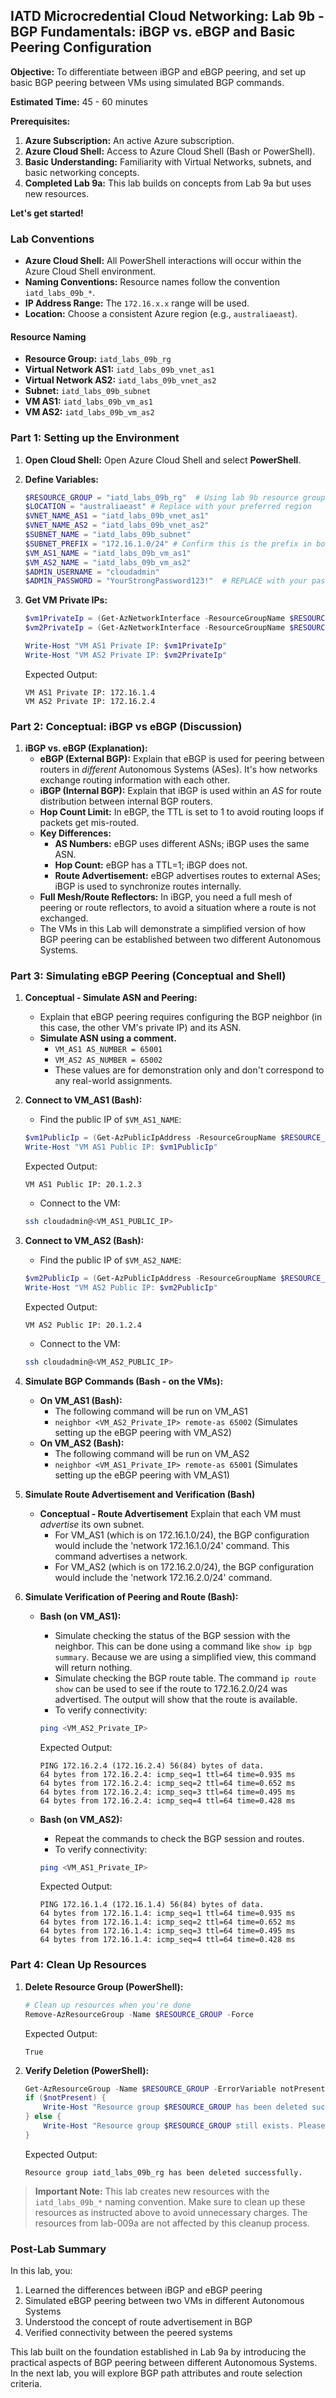 ## IATD Microcredential Cloud Networking: Lab 9b - BGP Fundamentals: iBGP vs. eBGP and Basic Peering Configuration

**Objective:** To differentiate between iBGP and eBGP peering, and set up basic BGP peering between VMs using simulated BGP commands.

**Estimated Time:** 45 - 60 minutes

**Prerequisites:**

1. **Azure Subscription:** An active Azure subscription.
2. **Azure Cloud Shell:** Access to Azure Cloud Shell (Bash or PowerShell).
3. **Basic Understanding:** Familiarity with Virtual Networks, subnets, and basic networking concepts.
4. **Completed Lab 9a:** This lab builds on concepts from Lab 9a but uses new resources.

**Let's get started!**

### Lab Conventions

* **Azure Cloud Shell:** All PowerShell interactions will occur within the Azure Cloud Shell environment.
* **Naming Conventions:** Resource names follow the convention `iatd_labs_09b_*`.
* **IP Address Range:** The `172.16.x.x` range will be used.
* **Location:** Choose a consistent Azure region (e.g., `australiaeast`).

#### Resource Naming

* **Resource Group:** `iatd_labs_09b_rg`
* **Virtual Network AS1:** `iatd_labs_09b_vnet_as1`
* **Virtual Network AS2:** `iatd_labs_09b_vnet_as2`
* **Subnet:** `iatd_labs_09b_subnet`
* **VM AS1:** `iatd_labs_09b_vm_as1`
* **VM AS2:** `iatd_labs_09b_vm_as2`

### Part 1: Setting up the Environment 

1. **Open Cloud Shell:** Open Azure Cloud Shell and select **PowerShell**.

2. **Define Variables:**

   ```powershell
   $RESOURCE_GROUP = "iatd_labs_09b_rg"  # Using lab 9b resource group
   $LOCATION = "australiaeast" # Replace with your preferred region
   $VNET_NAME_AS1 = "iatd_labs_09b_vnet_as1"
   $VNET_NAME_AS2 = "iatd_labs_09b_vnet_as2"
   $SUBNET_NAME = "iatd_labs_09b_subnet"
   $SUBNET_PREFIX = "172.16.1.0/24" # Confirm this is the prefix in both VNets
   $VM_AS1_NAME = "iatd_labs_09b_vm_as1"
   $VM_AS2_NAME = "iatd_labs_09b_vm_as2"
   $ADMIN_USERNAME = "cloudadmin"
   $ADMIN_PASSWORD = "YourStrongPassword123!"  # REPLACE with your password
   ```

3. **Get VM Private IPs:**

   ```powershell
   $vm1PrivateIp = (Get-AzNetworkInterface -ResourceGroupName $RESOURCE_GROUP | Where-Object {$_.Name -like "*$VM_AS1_NAME*"}).IpConfigurations[0].PrivateIpAddress
   $vm2PrivateIp = (Get-AzNetworkInterface -ResourceGroupName $RESOURCE_GROUP | Where-Object {$_.Name -like "*$VM_AS2_NAME*"}).IpConfigurations[0].PrivateIpAddress
   
   Write-Host "VM AS1 Private IP: $vm1PrivateIp"
   Write-Host "VM AS2 Private IP: $vm2PrivateIp"
   ```

   Expected Output:
   ```
   VM AS1 Private IP: 172.16.1.4
   VM AS2 Private IP: 172.16.2.4
   ```

### Part 2: Conceptual: iBGP vs eBGP (Discussion)

1. **iBGP vs. eBGP (Explanation):**
   * **eBGP (External BGP):** Explain that eBGP is used for peering between routers in *different* Autonomous Systems (ASes). It's how networks exchange routing information with each other.
   * **iBGP (Internal BGP):** Explain that iBGP is used within an *AS* for route distribution between internal BGP routers.
   * **Hop Count Limit:** In eBGP, the TTL is set to 1 to avoid routing loops if packets get mis-routed.
   * **Key Differences:**
     * **AS Numbers:** eBGP uses different ASNs; iBGP uses the same ASN.
     * **Hop Count:** eBGP has a TTL=1; iBGP does not.
     * **Route Advertisement:** eBGP advertises routes to external ASes; iBGP is used to synchronize routes internally.
   * **Full Mesh/Route Reflectors:** In iBGP, you need a full mesh of peering or route reflectors, to avoid a situation where a route is not exchanged.
   * The VMs in this Lab will demonstrate a simplified version of how BGP peering can be established between two different Autonomous Systems.

### Part 3: Simulating eBGP Peering (Conceptual and Shell)

1. **Conceptual - Simulate ASN and Peering:**
   * Explain that eBGP peering requires configuring the BGP neighbor (in this case, the other VM's private IP) and its ASN.
   * **Simulate ASN using a comment.**
     * `VM_AS1 AS_NUMBER = 65001`
     * `VM_AS2 AS_NUMBER = 65002`
     * These values are for demonstration only and don't correspond to any real-world assignments.

2. **Connect to VM_AS1 (Bash):**
   * Find the public IP of `$VM_AS1_NAME`:
   
   ```powershell
   $vm1PublicIp = (Get-AzPublicIpAddress -ResourceGroupName $RESOURCE_GROUP | Where-Object {$_.Name -like "*$VM_AS1_NAME*"}).IpAddress
   Write-Host "VM AS1 Public IP: $vm1PublicIp"
   ```
   
   Expected Output:
   ```
   VM AS1 Public IP: 20.1.2.3
   ```
   
   * Connect to the VM:
   ```bash
   ssh cloudadmin@<VM_AS1_PUBLIC_IP>
   ```

3. **Connect to VM_AS2 (Bash):**
   * Find the public IP of `$VM_AS2_NAME`:
   
   ```powershell
   $vm2PublicIp = (Get-AzPublicIpAddress -ResourceGroupName $RESOURCE_GROUP | Where-Object {$_.Name -like "*$VM_AS2_NAME*"}).IpAddress
   Write-Host "VM AS2 Public IP: $vm2PublicIp"
   ```
   
   Expected Output:
   ```
   VM AS2 Public IP: 20.1.2.4
   ```
   
   * Connect to the VM:
   ```bash
   ssh cloudadmin@<VM_AS2_PUBLIC_IP>
   ```

4. **Simulate BGP Commands (Bash - on the VMs):**
   * **On VM_AS1 (Bash):**
     * The following command will be run on VM_AS1
     * `neighbor <VM_AS2_Private_IP> remote-as 65002`  (Simulates setting up the eBGP peering with VM_AS2)
   * **On VM_AS2 (Bash):**
     * The following command will be run on VM_AS2
     * `neighbor <VM_AS1_Private_IP> remote-as 65001` (Simulates setting up the eBGP peering with VM_AS1)

5. **Simulate Route Advertisement and Verification (Bash)**

   * **Conceptual - Route Advertisement** Explain that each VM must *advertise* its own subnet.
     * For VM_AS1 (which is on 172.16.1.0/24), the BGP configuration would include the 'network 172.16.1.0/24' command. This command advertises a network.
     * For VM_AS2 (which is on 172.16.2.0/24), the BGP configuration would include the 'network 172.16.2.0/24' command.

6. **Simulate Verification of Peering and Route (Bash):**
   * **Bash (on VM_AS1):**
     * Simulate checking the status of the BGP session with the neighbor. This can be done using a command like `show ip bgp summary`. Because we are using a simplified view, this command will return nothing.
     * Simulate checking the BGP route table. The command `ip route show` can be used to see if the route to 172.16.2.0/24 was advertised. The output will show that the route is available.
     * To verify connectivity:

     ```bash
     ping <VM_AS2_Private_IP>
     ```

     Expected Output:
     ```
     PING 172.16.2.4 (172.16.2.4) 56(84) bytes of data.
     64 bytes from 172.16.2.4: icmp_seq=1 ttl=64 time=0.935 ms
     64 bytes from 172.16.2.4: icmp_seq=2 ttl=64 time=0.652 ms
     64 bytes from 172.16.2.4: icmp_seq=3 ttl=64 time=0.495 ms
     64 bytes from 172.16.2.4: icmp_seq=4 ttl=64 time=0.428 ms
     ```
     
   * **Bash (on VM_AS2):**
     * Repeat the commands to check the BGP session and routes.
     * To verify connectivity:

     ```bash
     ping <VM_AS1_Private_IP>
     ```

     Expected Output:
     ```
     PING 172.16.1.4 (172.16.1.4) 56(84) bytes of data.
     64 bytes from 172.16.1.4: icmp_seq=1 ttl=64 time=0.935 ms
     64 bytes from 172.16.1.4: icmp_seq=2 ttl=64 time=0.652 ms
     64 bytes from 172.16.1.4: icmp_seq=3 ttl=64 time=0.495 ms
     64 bytes from 172.16.1.4: icmp_seq=4 ttl=64 time=0.428 ms
     ```

### Part 4: Clean Up Resources

1. **Delete Resource Group (PowerShell):**

   ```powershell
   # Clean up resources when you're done
   Remove-AzResourceGroup -Name $RESOURCE_GROUP -Force
   ```

   Expected Output:
   ```
   True
   ```

2. **Verify Deletion (PowerShell):**
   ```powershell
   Get-AzResourceGroup -Name $RESOURCE_GROUP -ErrorVariable notPresent -ErrorAction SilentlyContinue
   if ($notPresent) {
       Write-Host "Resource group $RESOURCE_GROUP has been deleted successfully."
   } else {
       Write-Host "Resource group $RESOURCE_GROUP still exists. Please try deleting it again."
   }
   ```

   Expected Output:
   ```
   Resource group iatd_labs_09b_rg has been deleted successfully.
   ```

> **Important Note:** This lab creates new resources with the `iatd_labs_09b_*` naming convention. Make sure to clean up these resources as instructed above to avoid unnecessary charges. The resources from lab-009a are not affected by this cleanup process.

### Post-Lab Summary

In this lab, you:
1. Learned the differences between iBGP and eBGP peering
2. Simulated eBGP peering between two VMs in different Autonomous Systems
3. Understood the concept of route advertisement in BGP
4. Verified connectivity between the peered systems

This lab built on the foundation established in Lab 9a by introducing the practical aspects of BGP peering between different Autonomous Systems. In the next lab, you will explore BGP path attributes and route selection criteria.
